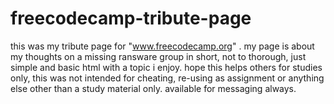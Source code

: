 # freecodecamp-tribute-page
this was my tribute page for "www.freecodecamp.org"  .  my page is about my thoughts on a missing ransware group in short, not to thorough, just simple and basic html with a topic i enjoy. hope this helps others for studies only, this was not intended for cheating, re-using as assignment or anything else other than a study material only. available for messaging always. 
